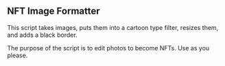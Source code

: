 ## NFT Image Formatter
This script takes images, puts them into a cartoon type filter, resizes them, and adds a black border.

The purpose of the script is to edit photos to become NFTs. Use as you please.